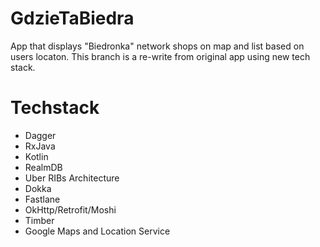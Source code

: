 # GdzieTaBiedra
App that displays "Biedronka" network shops on map and list based on users locaton.
This branch is a re-write from original app using new tech stack.

# Techstack
- Dagger
- RxJava
- Kotlin
- RealmDB
- Uber RIBs Architecture
- Dokka
- Fastlane
- OkHttp/Retrofit/Moshi
- Timber
- Google Maps and Location Service
